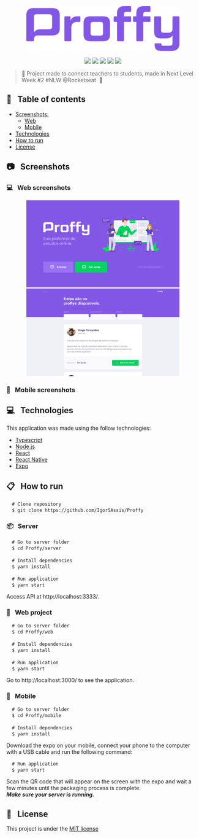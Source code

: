 <p align="center">
  <img src="https://github.com/IgorSAssis/Proffy/blob/master/.github/Proffy-logo.png" width="400">
</p>

<p align="center">
  <img src="https://img.shields.io/badge/Proffy-NLW%202.0-8257E5?logo=data:image/png;base64,iVBORw0KGgoAAAANSUhEUgAAABAAAAAQCAMAAAAoLQ9TAAAALVBMVEVHcExxWsF0XMJzXMJxWcFsUsD///9jRrzY0u6Xh9Gsn9n39fyMecy0qd2bjNJWBT0WAAAABHRSTlMA2Do606wF2QAAAGlJREFUGJVdj1cWwCAIBLEsRU3uf9xobDH8+GZwUYi8i6ucJwrxKE+7D0G9Q4vlYqtmCSjndr4CgCgzlyFgfKfKCVO0LrPKjmiqMxGXkJwNnXskqWG+1oSM+BSwD8f29YLNjvx/OQrn+g99oQSoNmt3PgAAAABJRU5ErkJggg=="></img>
  <img src="https://img.shields.io/github/last-commit/IgorSAssis/proffy?color=774DD6"></img> 
  <img src="https://img.shields.io/github/languages/top/IgorSAssis/Proffy?color=774DD6&logo=Typescript&logoColor=blue"></img>
  <img src="https://img.shields.io/github/repo-size/IgorSAssis/Proffy?color=774DD6"></img>
  <img src="https://img.shields.io/github/license/IgorSAssis/Proffy?color=774DD6"></img>
</p>


> :rocket: Project made to connect teachers to students, made in Next Level Week #2 #NLW @Rocketseat&nbsp; :rocket:

## :pushpin: &nbsp; Table of contents

* [Screenshots:](#Screenshots)
  * [Web](#Web)
  * [Mobile](#Mobile)
* [Technologies](#Technologies)
* [How to run](#HowToRun)
* [License](#Licence)

<a name="Screenshots" />

## :camera: &nbsp; Screenshots

<a name="Web" />

### :computer: &nbsp; Web screenshots

<p align="center">
  <img src="https://github.com/IgorSAssis/Proffy/blob/master/.github/Proffy-landingPage.png" width="400" /> 
  <img src="https://github.com/IgorSAssis/Proffy/blob/master/.github/Proffy-list.png" width="400" /> 
</p>

<a name="Mobile" />

### :iphone: &nbsp; Mobile screenshots


<a name="Technologies" />

## :computer: &nbsp; Technologies
This application was made using the follow technologies:

* [Typescript](https://www.typescriptlang.org/)
* [Node.js](https://nodejs.org/en/)
* [React](https://reactjs.org/)
* [React Native](https://reactnative.dev/)
* [Expo](https://expo.io/learn)

<a name="HowToRun" />

## :clipboard: &nbsp; How to run

```shell
  # Clone repository
  $ git clone https://github.com/IgorSAssis/Proffy
```
### :package: &nbsp; Server

```shell
  # Go to server folder
  $ cd Proffy/server
  
  # Install dependencies
  $ yarn install
  
  # Run application
  $ yarn start
```
Access API at http://localhost:3333/.

### :milky_way: &nbsp; Web project

```shell
  # Go to server folder
  $ cd Proffy/web
  
  # Install dependencies
  $ yarn install
  
  # Run application
  $ yarn start
```

Go to http://localhost:3000/ to see the application.

### :iphone: &nbsp; Mobile

```shell
  # Go to server folder
  $ cd Proffy/mobile
  
  # Install dependencies
  $ yarn install
```
Download the expo on your mobile, connect your phone to the computer with a USB cable and run the following command:

```shell
  # Run application
  $ yarn start
```

Scan the QR code that will appear on the screen with the expo and wait a few minutes until the packaging process is complete.
<br/>***Make sure your server is running.***

<a name="Licence" />

## :page_facing_up: &nbsp; License
This project is under the  [MIT license](https://github.com/IgorSAssis/Proffy/blob/master/LICENSE)
